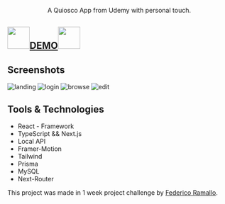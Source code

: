 <div align="center">

<p align="center">
  A Quiosco App from Udemy with personal touch.
</p>

</div>

## <img src="https://cdn.icon-icons.com/icons2/2699/PNG/512/netflix_logo_icon_170919.png" width="50px"/><a href="https://netflix-ramallo.netlify.app/" target="_blank">DEMO</a><img src="https://cdn.icon-icons.com/icons2/2699/PNG/512/netflix_logo_icon_170919.png" width="50px"/>
## Screenshots
<img src="https://i.ibb.co/1Q0LKSk/Screenshot-1.png" target="_blank" alt="landing"/>
<img src="https://i.ibb.co/ZVJ2B2s/Screenshot-2.png" target="_blank" alt="login"/>
<img src="https://i.ibb.co/1TzXdFT/Screenshot-4.png" target="_blank" alt="browse"/>
<img src="https://i.ibb.co/7rrzQjT/Screenshot-3.png" target="_blank" alt="edit"/>


## Tools & Technologies 
- React - Framework
- TypeScript && Next.js
- Local API
- Framer-Motion
- Tailwind
- Prisma
- MySQL
- Next-Router




This project was made in 1 week project challenge by [Federico Ramallo](https://github.com/Fede-Ramallo).